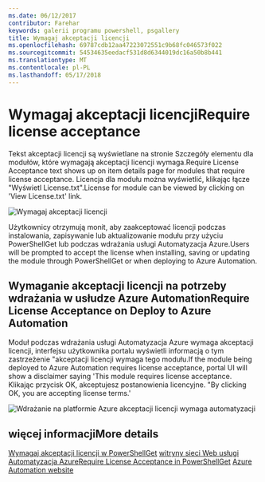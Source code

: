 ```yaml
---
ms.date: 06/12/2017
contributor: Farehar
keywords: galerii programu powershell, psgallery
title: Wymagaj akceptacji licencji
ms.openlocfilehash: 69787cdb12aa47223072551c9b68fc046573f022
ms.sourcegitcommit: 54534635eedacf531d8d6344019dc16a50b8b441
ms.translationtype: MT
ms.contentlocale: pl-PL
ms.lasthandoff: 05/17/2018
---
```

# <a name="require-license-acceptance"></a><span data-ttu-id="b4c39-103">Wymagaj akceptacji licencji</span><span class="sxs-lookup"><span data-stu-id="b4c39-103">Require license acceptance</span></span>

<span data-ttu-id="b4c39-104">Tekst akceptacji licencji są wyświetlane na stronie Szczegóły elementu dla modułów, które wymagają akceptacji licencji wymaga.</span><span class="sxs-lookup"><span data-stu-id="b4c39-104">Require License Acceptance text shows up on item details page for modules that require license acceptance.</span></span> <span data-ttu-id="b4c39-105">Licencja dla modułu można wyświetlić, klikając łącze "Wyświetl License.txt".</span><span class="sxs-lookup"><span data-stu-id="b4c39-105">License for module can be viewed by clicking on 'View License.txt' link.</span></span>

![Wymagaj akceptacji licencji](../../Images/RequireLicenseAcceptance.png)

<span data-ttu-id="b4c39-107">Użytkownicy otrzymują monit, aby zaakceptować licencji podczas instalowania, zapisywanie lub aktualizowanie modułu przy użyciu PowerShellGet lub podczas wdrażania usługi Automatyzacja Azure.</span><span class="sxs-lookup"><span data-stu-id="b4c39-107">Users will be prompted to accept the license when installing, saving or updating the module through PowerShellGet or when deploying to Azure Automation.</span></span>

## <a name="require-license-acceptance-on-deploy-to-azure-automation"></a><span data-ttu-id="b4c39-108">Wymaganie akceptacji licencji na potrzeby wdrażania w usłudze Azure Automation</span><span class="sxs-lookup"><span data-stu-id="b4c39-108">Require License Acceptance on Deploy to Azure Automation</span></span>

<span data-ttu-id="b4c39-109">Moduł podczas wdrażania usługi Automatyzacja Azure wymaga akceptacji licencji, interfejsu użytkownika portalu wyświetli informacją o tym zastrzeżenie "akceptacji licencji wymaga tego modułu.</span><span class="sxs-lookup"><span data-stu-id="b4c39-109">If the module being deployed to Azure Automation requires license acceptance, portal UI will show a disclaimer saying 'This module requires license acceptance.</span></span> <span data-ttu-id="b4c39-110">Klikając przycisk OK, akceptujesz postanowienia licencyjne. "</span><span class="sxs-lookup"><span data-stu-id="b4c39-110">By clicking OK, you are accepting license terms.'</span></span>

![Wdrażanie na platformie Azure akceptacji licencji wymaga automatyzacji](../../Images/DeployToAzureAutomationRequireLicenseAcceptanceDisclaimer.png)

## <a name="more-details"></a><span data-ttu-id="b4c39-112">więcej informacji</span><span class="sxs-lookup"><span data-stu-id="b4c39-112">More details</span></span>

<span data-ttu-id="b4c39-113">[Wymagaj akceptacji licencji w PowerShellGet](../../concepts/module-license-acceptance.md)
[witryny sieci Web usługi Automatyzacja Azure](/azure/automation)</span><span class="sxs-lookup"><span data-stu-id="b4c39-113">[Require License Acceptance in PowerShellGet](../../concepts/module-license-acceptance.md)
[Azure Automation website](/azure/automation)</span></span>